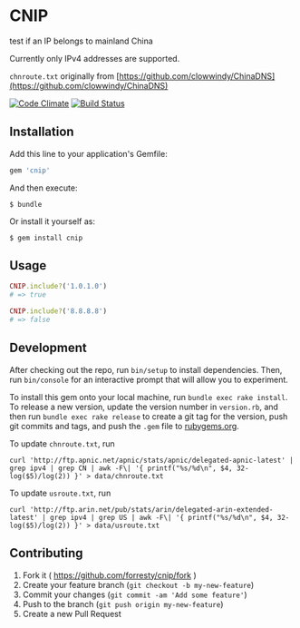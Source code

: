 # CNIP

test if an IP belongs to mainland China

Currently only IPv4 addresses are supported.

`chnroute.txt` originally from [https://github.com/clowwindy/ChinaDNS](https://github.com/clowwindy/ChinaDNS)

[![Code Climate](https://codeclimate.com/github/forresty/cnip/badges/gpa.svg)](https://codeclimate.com/github/forresty/cnip)
[![Build Status](https://travis-ci.org/forresty/cnip.svg?branch=master)](https://travis-ci.org/forresty/cnip)

## Installation

Add this line to your application's Gemfile:

```ruby
gem 'cnip'
```

And then execute:

    $ bundle

Or install it yourself as:

    $ gem install cnip

## Usage

```ruby
CNIP.include?('1.0.1.0')
# => true

CNIP.include?('8.8.8.8')
# => false
```

## Development

After checking out the repo, run `bin/setup` to install dependencies. Then, run `bin/console` for an interactive prompt that will allow you to experiment.

To install this gem onto your local machine, run `bundle exec rake install`. To release a new version, update the version number in `version.rb`, and then run `bundle exec rake release` to create a git tag for the version, push git commits and tags, and push the `.gem` file to [rubygems.org](https://rubygems.org).

To update `chnroute.txt`, run

```shell
curl 'http://ftp.apnic.net/apnic/stats/apnic/delegated-apnic-latest' | grep ipv4 | grep CN | awk -F\| '{ printf("%s/%d\n", $4, 32-log($5)/log(2)) }' > data/chnroute.txt
```

To update `usroute.txt`, run

```shell
curl 'http://ftp.arin.net/pub/stats/arin/delegated-arin-extended-latest' | grep ipv4 | grep US | awk -F\| '{ printf("%s/%d\n", $4, 32-log($5)/log(2)) }' > data/usroute.txt
```

## Contributing

1. Fork it ( https://github.com/forresty/cnip/fork )
2. Create your feature branch (`git checkout -b my-new-feature`)
3. Commit your changes (`git commit -am 'Add some feature'`)
4. Push to the branch (`git push origin my-new-feature`)
5. Create a new Pull Request
